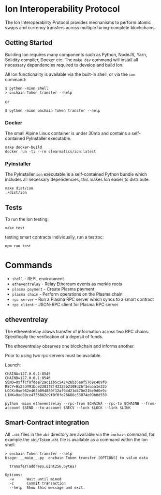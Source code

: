 # Ion Interoperability Protocol

The Ion Interoperability Protocol provides mechanisms to perform atomic swaps and currency transfers across
multiple turing-complete blockchains.


## Getting Started

Building Ion requires many components such as Python, NodeJS, Yarn, Solidity compiler, Docker etc.
The `make dev` command will install all necessary dependencies required to develop and build Ion.

All Ion functionality is available via the built-in shell, or via the `ion` command:

```commandline
$ python -mion shell
> onchain Token transfer --help
```

or

```
$ python -mion onchain Token transfer --help
```

### Docker

The small Alpine Linux container is under 30mb and contains a self-contained PyInstaller executable.

```commandline
make docker-build
docker run -ti --rm clearmatics/ion:latest
```

### PyInstaller

The PyInstaller `ion` executable is a self-contained Python bundle which includes all necessary dependencies,
this makes Ion easier to distribute.  

```commandline
make dist/ion
./dist/ion
```

## Tests

To run the Ion testing:
```
make test
```

testing smart contracts individually, run a testrpc:
```
npm run test
```

# Commands
 * `shell` - REPL environment
 * `etheventrelay` - Relay Ethereum events as merkle roots
 * `plasma payment` - Create Plasma payment
 * `plasma chain` - Perform operations on the Plasma chain
 * `rpc server` - Run a Plasma RPC server which syncs to a smart contract
 * `rpc client` - JSON-RPC client for Plasma RPC server

## etheventrelay

The etheventrelay allows transfer of information across two RPC chains. Specifically the verification
of a deposit of funds.

The etheventrelay observes one blockchain and informs another.

Prior to using two rpc servers must be available.

Launch:
```
CHAINA=127.0.0.1:8545
CHAINB=127.0.0.1:8546
SEND=0xffcf8fdee72ac11b5c542428b35eef5769c409f0
RECV=0x22d491bde2303f2f43325b2108d26f1eaba1e32b
LOCK=0xe982e462b094850f12af94d21d470e21be9d0e9c
LINK=0xc89ce4735882c9f0f0fe26686c53074e09b0d550

python -mion etheventrelay --rpc-from $CHAINA --rpc-to $CHAINB --from-account $SEND --to-account $RECV --lock $LOCK --link $LINK
```


## Smart-Contract integration

All `.abi` files in the `abi` directory are available via the `onchain` command,
for example the `abi/Token.abi` file is available as a command within the Ion shell:

```commandline
> onchain Token transfer --help
Usage: __main__.py  onchain Token transfer [OPTIONS] to value data

  transfer(address,uint256,bytes)

Options:
  -w      Wait until mined
  -c      Commit transaction
  --help  Show this message and exit.
```
